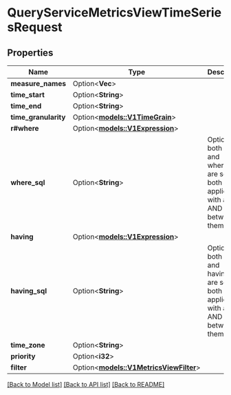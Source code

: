 # QueryServiceMetricsViewTimeSeriesRequest

## Properties

Name | Type | Description | Notes
------------ | ------------- | ------------- | -------------
**measure_names** | Option<**Vec<String>**> |  | [optional]
**time_start** | Option<**String**> |  | [optional]
**time_end** | Option<**String**> |  | [optional]
**time_granularity** | Option<[**models::V1TimeGrain**](v1TimeGrain.md)> |  | [optional]
**r#where** | Option<[**models::V1Expression**](v1Expression.md)> |  | [optional]
**where_sql** | Option<**String**> | Optional. If both where and where_sql are set, both will be applied with an AND between them. | [optional]
**having** | Option<[**models::V1Expression**](v1Expression.md)> |  | [optional]
**having_sql** | Option<**String**> | Optional. If both having and having_sql are set, both will be applied with an AND between them. | [optional]
**time_zone** | Option<**String**> |  | [optional]
**priority** | Option<**i32**> |  | [optional]
**filter** | Option<[**models::V1MetricsViewFilter**](v1MetricsViewFilter.md)> |  | [optional]

[[Back to Model list]](../README.md#documentation-for-models) [[Back to API list]](../README.md#documentation-for-api-endpoints) [[Back to README]](../README.md)


